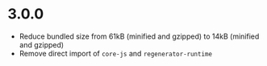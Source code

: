 # 3.0.0
* Reduce bundled size from 61kB (minified and gzipped) to 14kB (minified and gzipped)
* Remove direct import of `core-js` and `regenerator-runtime`